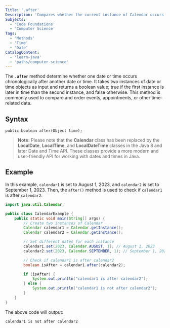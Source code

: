 ```yaml
---
Title: '.after'
Description: 'Compares whether the current instance of Calendar occurs after the time represented by the specified Object.'
Subjects:
  - 'Code Foundations'
  - 'Computer Science'
Tags:
  - 'Methods'
  - 'Time'
  - 'Date'
CatalogContent:
  - 'learn-java'
  - 'paths/computer-science'
---
```

The **`.after`** method determine whether one date or time occurs chronologically after another date or time. It takes two instances of date or time objects as input and returns a boolean value; true if the first instance is later in time than the second instance, and false otherwise. This method is commonly used to compare and order events, appointments, or other time-related data.

## Syntax

```pseudo
public boolean after(Object time);
```

> **Note:** Please note that the **Calendar** class has been replaced by the **LocalDate**, **LocalTime**, and **LocalDateTime** classes in the Java 8 and later Date and Time API. These classes provide a more modern and user-friendly API for working with dates and times in Java.

## Example

In this example, `calendar1` is set to August 1, 2023, and `calendar2` is set to September 1, 2023. Then, the `after()` method is used to check if `calendar1` is after `calendar2`.

```java
import java.util.Calendar;

public class CalendarExample {
    public static void main(String[] args) {
        // Create two instances of Calendar
        Calendar calendar1 = Calendar.getInstance();
        Calendar calendar2 = Calendar.getInstance();

        // Set different dates for each instance
        calendar1.set(2023, Calendar.AUGUST, 1); // August 1, 2023
        calendar2.set(2023, Calendar.SEPTEMBER, 1); // September 1, 2023

        // Check if calendar1 is after calendar2
        boolean isAfter = calendar1.after(calendar2);

        if (isAfter) {
            System.out.println("calendar1 is after calendar2");
        } else {
            System.out.println("calendar1 is not after calendar2");
        }
    }
}

```

The above code will output:

```shell
calendar1 is not after calendar2
```